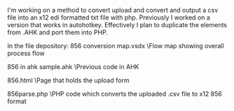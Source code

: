 I'm working on a method to convert upload and convert and output a csv file into an x12 edi formatted txt file with php. Previously I worked on a version that works in autohotkey. Effectively I plan to duplicate the elements from .AHK and port them into PHP.


In the file depository:
856 conversion map.vsdx              \\Flow map showing overall process flow


856 in ahk sample.ahk                \\Previous code in AHK


856.html                             \\Page that holds the upload form


856parse.php                         \\PHP code which converts the uploaded .csv file to x12 856 format



